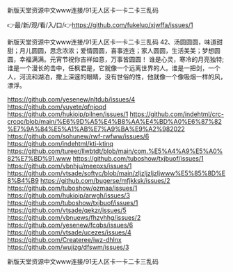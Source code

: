 新版天堂资源中文www连接/91无人区卡一卡二卡三乱码

👉最/新/观/看/入/口/👉https://github.com/fukeluo/xjwffa/issues/1

新版天堂资源中文www连接/91无人区卡一卡二卡三乱码	42、汤圆圆圆，味道甜甜；月儿圆圆，思念浓浓；爱情圆圆，喜事连连；家人圆圆，生活美美；梦想圆圆，幸福满满。元宵节祝你吉祥如意，万事皆圆圆！
谁是心灵，寒冷的月亮独特;谁是一个漫长的击中，任枫君是，它就像一个远离世界的人。谁是一把剑，一个人，河流和湖泊，撒上深邃的眼睛，没有世俗的性，他就像一个像吸烟一样的风，漂浮。


https://github.com/yesenew/nltdub/issues/4
https://github.com/yuyete/qfnjoqd
https://github.com/hukioip/pilnen/issues/1
https://github.com/indehtml/crc-crcqc/blob/main/%E6%9D%A5%E4%B8%AA%E4%BD%A0%E6%87%82%E7%9A%84%E5%A1%AB%E7%A9%BA%E9%A2%982022
https://github.com/sohunew/rwf-rwfww/issues/6
https://github.com/indehtml/kti-ktinq
https://github.com/tureer/llwbtdt/blob/main/com.%E5%A4%A9%E5%A0%82%E7%BD%91.www
https://github.com/tuboshow/txjbuof/issues/1
https://github.com/vbnhju/meepxs/issues/1
https://github.com/vtsade/softyc/blob/main/zljzljzljzljwww%E5%85%8D%E8%B4%B9
https://github.com/bugerse/mfjkksk/issues/2
https://github.com/tuboshow/ozmaa/issues/1
https://github.com/hukioip/arwgh/issues/3
https://github.com/tuboshow/txjbuof/issues/1
https://github.com/vtsade/qekzr/issues/5
https://github.com/vbnuews/fhzyhhg/issues/2
https://github.com/yesenew/fcqbs/issues/6
https://github.com/vtsade/ucezes/issues/4
https://github.com/Createree/iwz-dhlnx
https://github.com/wujizg/dfswm/issues/3

新版天堂资源中文www连接/91无人区卡一卡二卡三乱码
